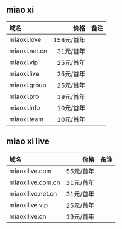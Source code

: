 ## miao xi

| 域名 | 价格 | 备注 |
| :----- | -----: | ----- |
| miaoxi.love | 158元/首年 |  |
| miaoxi.net.cn | 31元/首年 |  |
| miaoxi.vip | 25元/首年 |  |
| miaoxi.live | 25元/首年 |  |
| miaoxi.group | 25元/首年 |  |
| miaoxi.pro | 19元/首年 |  |
| miaoxi.info | 10元/首年 |  |
| miaoxi.team | 10元/首年 |  |

## miao xi live

| 域名 | 价格 | 备注 |
| :----- | -----: | ----- |
| miaoxilive.com | 55元/首年 |  |
| miaoxilive.com.cn | 31元/首年 |  |
| miaoxilive.net.cn | 31元/首年 |  |
| miaoxilive.vip | 25元/首年 |  |
| miaoxilive.cn | 19元/首年 |  |
